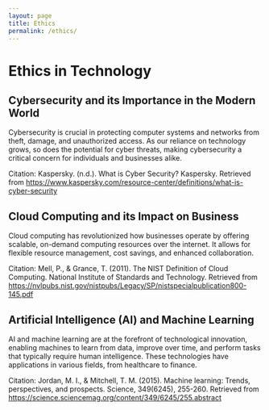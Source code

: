 ```yaml
---
layout: page
title: Ethics
permalink: /ethics/
---
```


# Ethics in Technology

## Cybersecurity and its Importance in the Modern World
Cybersecurity is crucial in protecting computer systems and networks from theft, damage, and unauthorized access. As our reliance on technology grows, so does the potential for cyber threats, making cybersecurity a critical concern for individuals and businesses alike.

Citation: Kaspersky. (n.d.). What is Cyber Security? Kaspersky. Retrieved from https://www.kaspersky.com/resource-center/definitions/what-is-cyber-security

## Cloud Computing and its Impact on Business
Cloud computing has revolutionized how businesses operate by offering scalable, on-demand computing resources over the internet. It allows for flexible resource management, cost savings, and enhanced collaboration.

Citation: Mell, P., & Grance, T. (2011). The NIST Definition of Cloud Computing. National Institute of Standards and Technology. Retrieved from https://nvlpubs.nist.gov/nistpubs/Legacy/SP/nistspecialpublication800-145.pdf

## Artificial Intelligence (AI) and Machine Learning
AI and machine learning are at the forefront of technological innovation, enabling machines to learn from data, improve over time, and perform tasks that typically require human intelligence. These technologies have applications in various fields, from healthcare to finance.

Citation: Jordan, M. I., & Mitchell, T. M. (2015). Machine learning: Trends, perspectives, and prospects. Science, 349(6245), 255-260. Retrieved from https://science.sciencemag.org/content/349/6245/255.abstract
